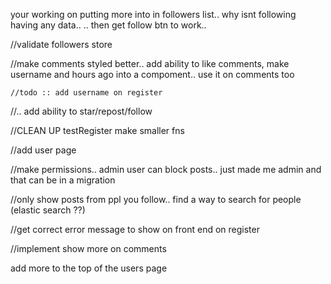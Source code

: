 your working on putting more into in followers list.. why isnt following having any data..
.. then get follow btn to work..
 
 //validate followers store
 
 //make comments styled better.. add ability to like comments, make username and hours ago into a compoment.. use it on comments too  
    
    //todo :: add username on register
//.. add ability to star/repost/follow

//CLEAN UP testRegister make smaller fns

//add user page 

//make permissions.. admin user can block posts.. just made me admin and that can be in a migration

//only show posts from ppl you follow.. find a way to search for people (elastic search ??)

//get correct error message to show on front end on register

//implement show more on comments 

 add more to the top of the users page
